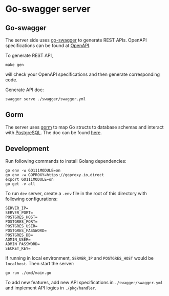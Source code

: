 # Go-swagger server

## Go-swagger

The server side uses [go-swagger](https://github.com/go-swagger/go-swagger) to generate REST APIs. OpenAPI specifications can be found at [OpenAPI](https://swagger.io/specification/v2/).

To generate REST API,

```
make gen
```

will check your OpenAPI specifications and then generate corresponding code.

Generate API doc:
```
swagger serve ./swagger/swagger.yml
```

## Gorm

The server uses [gorm](https://github.com/go-gorm/gorm) to map Go structs to database schemas and interact with [PostgreSQL](https://www.postgresql.org/). The doc can be found [here](https://gorm.io/docs/).

## Development

Run following commands to install Golang dependencies:
```
go env -w GO111MODULE=on
go env -w GOPROXY=https://goproxy.io,direct
export GO111MODULE=on
go get -v all
```

To run `dev` server, create a `.env` file in the root of this directory with following configurations:
```
SERVER_IP=
SERVER_PORT=
POSTGRES_HOST=
POSTGRES_PORT=
POSTGRES_USER=
POSTGRES_PASSWORD=
POSTGRES_DB=
ADMIN_USER=
ADMIN_PASSWORD=
SECRET_KEY=
```

If running in local environment, `SERVER_IP` and `POSTGRES_HOST` would be `localhost`. Then start the server:
```
go run ./cmd/main.go
```

To add new features, add new API specifications in `./swagger/swagger.yml` and implement API logics in `./pkg/handler`.